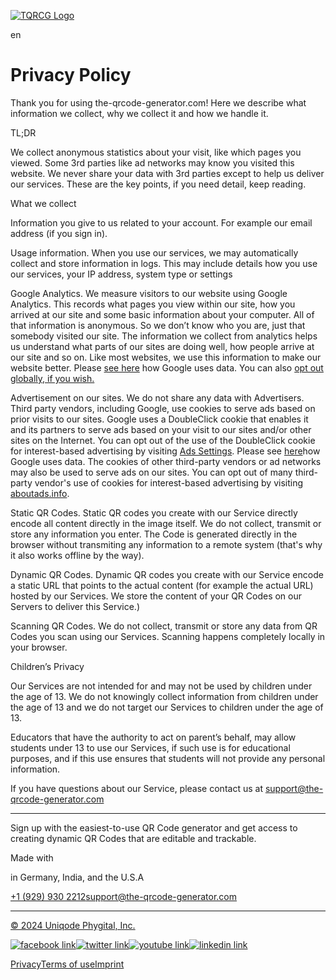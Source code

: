 [![TQRCG Logo](../../assets/images/polo-logo-v1.png)](https://www.the-qrcode-generator.com/)

[](https://www.the-qrcode-generator.com/)

[](https://www.the-qrcode-generator.com/)

[](https://www.the-qrcode-generator.com/)

[](https://www.the-qrcode-generator.com/)[](https://www.the-qrcode-generator.com/)[](https://www.the-qrcode-generator.com/scan)

en

[](https://www.the-qrcode-generator.com/mycodes)[](https://www.the-qrcode-generator.com/mycodes)

Privacy Policy
==============

Thank you for using the-qrcode-generator.com! Here we describe what information we collect, why we collect it and how we handle it.

  

TL;DR

We collect anonymous statistics about your visit, like which pages you viewed. Some 3rd parties like ad networks may know you visited this website. We never share your data with 3rd parties except to help us deliver our services. These are the key points, if you need detail, keep reading.

  

What we collect

Information you give to us related to your account. For example our email address (if you sign in).

Usage information. When you use our services, we may automatically collect and store information in logs. This may include details how you use our services, your IP address, system type or settings

  

Google Analytics. We measure visitors to our website using Google Analytics. This records what pages you view within our site, how you arrived at our site and some basic information about your computer. All of that information is anonymous. So we don’t know who you are, just that somebody visited our site. The information we collect from analytics helps us understand what parts of our sites are doing well, how people arrive at our site and so on. Like most websites, we use this information to make our website better. Please [see here](https://www.google.com/policies/privacy/partners/) how Google uses data. You can also [opt out globally, if you wish.](https://tools.google.com/dlpage/gaoptout)

Advertisement on our sites. We do not share any data with Advertisers. Third party vendors, including Google, use cookies to serve ads based on prior visits to our sites. Google uses a DoubleClick cookie that enables it and its partners to serve ads based on your visit to our sites and/or other sites on the Internet. You can opt out of the use of the DoubleClick cookie for interest-based advertising by visiting [Ads Settings](http://www.google.com/ads/preferences/). Please see [here](https://www.google.com/policies/privacy/partners/)how Google uses data. The cookies of other third-party vendors or ad networks may also be used to serve ads on our sites. You can opt out of many third-party vendor's use of cookies for interest-based advertising by visiting [aboutads.info](http://www.aboutads.info/choices/).

  

Static QR Codes. Static QR codes you create with our Service directly encode all content directly in the image itself. We do not collect, transmit or store any information you enter. The Code is generated directly in the browser without transmiting any information to a remote system (that's why it also works offline by the way).

  

Dynamic QR Codes. Dynamic QR codes you create with our Service encode a static URL that points to the actual content (for example the actual URL) hosted by our Services. We store the content of your QR Codes on our Servers to deliver this Service.)

  

Scanning QR Codes. We do not collect, transmit or store any data from QR Codes you scan using our Services. Scanning happens completely locally in your browser.

  

Children’s Privacy

Our Services are not intended for and may not be used by children under the age of 13. We do not knowingly collect information from children under the age of 13 and we do not target our Services to children under the age of 13.

  

Educators that have the authority to act on parent’s behalf, may allow students under 13 to use our Services, if such use is for educational purposes, and if this use ensures that students will not provide any personal information.

If you have questions about our Service, please contact us at [support@the-qrcode-generator.com](mailto:support@the-qrcode-generator.com)

* * *

Sign up with the easiest-to-use QR Code generator and get access to creating dynamic QR Codes that are editable and trackable.

Made with

in Germany, India, and the U.S.A

[](https://www.the-qrcode-generator.com/whats-a-qr-code)[](https://docs.the-qrcode-generator.com/en/)[](https://www.the-qrcode-generator.com/pricing?upgrade_source=nav_bar)[](https://www.the-qrcode-generator.com/blog/)[](https://www.the-qrcode-generator.com/custom-qr-code)

[+1 (929) 930 2212](tel:+19299302212)[support@the-qrcode-generator.com](mailto:support@the-qrcode-generator.com)

* * *

[© 2024 Uniqode Phygital, Inc.](https://www.uniqode.com/)

[![facebook link](../../../assets/images/social-channels/facebook.svg)](https://www.facebook.com/people/The-QR-Code-Generator/100094303001130/)[![twitter link](../../../assets/images/social-channels/twitter.svg)](https://x.com/theqrcodegene)[![youtube link](../../../assets/images/social-channels/youtube.svg)](https://www.youtube.com/channel/UC9NUH47iH5Sk1EeN0y4Jzaw)[![linkedin link](../../../assets/images/social-channels/linkedin.svg)](https://www.linkedin.com/company/the-qr-code-generator/)

[Privacy](https://www.the-qrcode-generator.com/privacy)[Terms of use](https://www.the-qrcode-generator.com/terms)[Imprint](https://www.the-qrcode-generator.com/imprint)